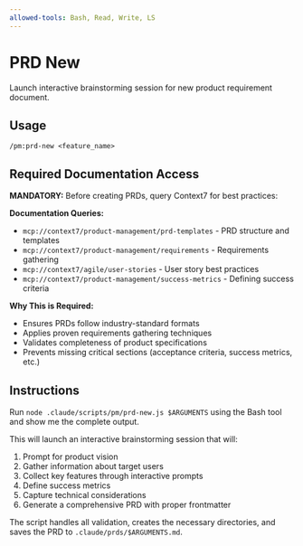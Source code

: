 ```yaml
---
allowed-tools: Bash, Read, Write, LS
---
```


# PRD New

Launch interactive brainstorming session for new product requirement document.

## Usage
```
/pm:prd-new <feature_name>
```

## Required Documentation Access

**MANDATORY:** Before creating PRDs, query Context7 for best practices:

**Documentation Queries:**
- `mcp://context7/product-management/prd-templates` - PRD structure and templates
- `mcp://context7/product-management/requirements` - Requirements gathering
- `mcp://context7/agile/user-stories` - User story best practices
- `mcp://context7/product-management/success-metrics` - Defining success criteria

**Why This is Required:**
- Ensures PRDs follow industry-standard formats
- Applies proven requirements gathering techniques
- Validates completeness of product specifications
- Prevents missing critical sections (acceptance criteria, success metrics, etc.)

## Instructions

Run `node .claude/scripts/pm/prd-new.js $ARGUMENTS` using the Bash tool and show me the complete output.

This will launch an interactive brainstorming session that will:
1. Prompt for product vision
2. Gather information about target users
3. Collect key features through interactive prompts
4. Define success metrics
5. Capture technical considerations
6. Generate a comprehensive PRD with proper frontmatter

The script handles all validation, creates the necessary directories, and saves the PRD to `.claude/prds/$ARGUMENTS.md`.

